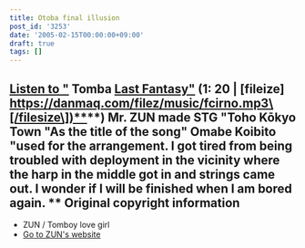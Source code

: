 ```yaml
---
title: Otoba final illusion
post_id: '3253'
date: '2005-02-15T00:00:00+09:00'
draft: true
tags: []
---
```


## [Listen to "](https://danmaq.com/filez/music/fcirno.mp3) Tomba [Last Fantasy"](https://danmaq.com/filez/music/fcirno.mp3) (1: 20 | \[fileize\] [https://danmaq.com/filez/music/fcirno.mp3\[/filesize\])**](https://danmaq.com/filez/music/fcirno.mp3[/filesize])**) Mr. ZUN made STG "Toho Kōkyo Town "As the title of the song" Omabe Koibito "used for the arrangement. I got tired from being troubled with deployment in the vicinity where the harp in the middle got in and strings came out. I wonder if I will be finished when I am bored again. ** Original copyright information

*   ZUN / Tomboy love girl
*   [Go to ZUN's website](http://www16.big.or.jp/%7Ezun/)
